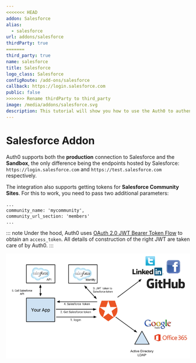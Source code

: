 ```yaml
---
<<<<<<< HEAD
addon: Salesforce
alias:
  - salesforce
url: addons/salesforce  
thirdParty: true
=======
third_party: true
name: salesforce
title: Salesforce
logo_class: Salesforce
configRoute: /add-ons/salesforce
callback: https://login.salesforce.com
public: false
>>>>>>> Rename thirdParty to third_party
image: /media/addons/salesforce.svg
description: This tutorial will show you how to use the Auth0 to authenticate and authorize your Salesforce services.
---
```


# Salesforce Addon

Auth0 supports both the __production__ connection to Salesforce and the __Sandbox__, the only difference being the endpoints hosted by Salesforce: `https://login.salesforce.com` and `https://test.salesforce.com` respectively.

The integration also supports getting tokens for __Salesforce Community Sites__. For this to work, you need to pass two additional parameters:

```
...
community_name: 'mycommunity',
community_url_section: 'members'
...

```

::: note
  Under the hood, Auth0 uses <a href="https://help.salesforce.com/HTViewHelpDoc?id=remoteaccess_oauth_jwt_flow.htm&language=en_US">OAuth 2.0 JWT Bearer Token Flow</a> to obtain an <code>access_token</code>. All details of construction of the right JWT are taken care of by Auth0.
:::

![Salesforce data flow](/media/articles/server-apis/salesforce-data-flow.png)
